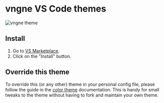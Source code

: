# vngne VS Code themes

![vngne theme](https://raw.githubusercontent.com/ekovegeance/vngne-theme/main/vngne-theme.png?token=GHSAT0AAAAAAC7D7UCQTUMH43VKXIGX4NA4Z6XE2GQ)
## Install

1. Go to [VS Marketplace](https://marketplace.visualstudio.com/items?itemName=ekovegeance.vngne-theme).
2. Click on the "Install" button.

## Override this theme

To override this (or any other) theme in your personal config file, please follow the guide in the [color theme](https://code.visualstudio.com/api/extension-guides/color-theme) documentation. This is handy for small tweaks to the theme without having to fork and maintain your own theme. 
